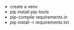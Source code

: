 - create a venv
- pip install pip-tools
- pip-compile requirements.in
- pip install -r requirements.txt